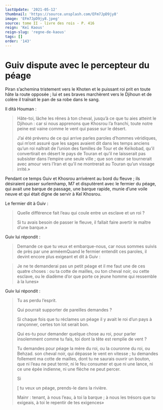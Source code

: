```yaml
---
lastUpdate: '2021-05-12'
thumbnail: 'https://source.unsplash.com/EFm7JpD9jy8'
image: 'EFm7JpD9jy8.jpeg'
source: tome II - livre des rois - P. 416
reign: 'Keï Kaous'
reign-slug: 'regne-de-kaous'
tags: []
order: '143'
---
```


# Guiv dispute avec le percepteur du péage

Piran s’achemina tristement vers le Khoten et le puissant roi prit en toute hâte la route opposée ; lui et ses braves marchèrent vers le Djihoun et de colère il traînait le pan de sa robe dans le sang.

Il dità Houman :

> Hâte-toi, lâche les rênes à ton cheval, jusqu’à ce que tu aies atteint le Djihoun : car si nous apprenons que Khosrou l’a franchi, toute notre peine est vaine comme le vent qui passe sur le désert.
>
> J’ai été prévenu de ce qui arrive parles paroles d’hommes véridiques, qui m’ont assuré que les sages avaient dit dans les temps anciens qu’un roi naîtrait de l’union des familles de Tour et de Keïkobad, qu’il convertirait en désert le pays de Touran et qu’il ne laisserait pas subsister dans l’empire une seule ville ; que son cœur se tournerait avec amour vers l’Iran et qu’il ne montrerait au Touran qu’un vissage irrité.»

Pendant ce temps Guiv et Khosrou arrivèrent au bord du fleuve ; ils désiraient passer surlemhamp, M7 et disputèrent avec le fermier du péage, qui avait une barque de passage, une barque rapide, munie d’une voile neuve et qui était digne de servir à Keî
Khosrou.

Le fermier dit à Guiv :

> Quelle différence fait l’eau qui coule entre un esclave et un roi ?
>
> Si tu avais besoin de passer le fleuve, il fallait faire avertir le maître d’une barque.»

Guiv lui répondit :

> Demande ce que tu veux et embarque-nous, car nous sommes suivis de près par une arméemQuand le fermier entendit ces paroles, il devint encore plus exigeant et dit à Guiv :

> Je ne te demanderai pas un petit péage et il me faut une de ces quatre choses : ou ta cotte de mailles, ou ton cheval noir, ou cette esclave, ou le diadème d’or que porte ce jeune homme qui ressemble à la lunes»

Guiv lui répondit :

> Tu as perdu l’esprit.
>
> Qui pourrait supporter de pareilles demandes ?
>
> Si chaque fois que tu réclames un péage il y avait le roi d’un pays à rançonner, certes ton lot serait bon.
>
> Qui es-tu pour demander quelque chose au roi, pour parler insolemment comme tu fais, toi dont la tête est remplie de vent ?
>
> Tu demandes pour péage la mère du roi, ou la couronne du roi, ou Behzad. son cheval noir, qui dépasse le vent en vitesse ; tu demandes follement ma cotte de mailles, dont tu ne saurais ouvrir un bouton, que ni l’eau ne peut ternir, ni le feu consumer et que ni une lance, ni ce une épée indienne, ni une flèche ne peut percer.
>
> Si
>
> [
tu veux un péage, prends-le dans la rivière.
>
> Mainr : tenant, à nous l’eau, à toi la barque ; à nous les trésors que tu exigeais, à toi le repentir de tes exigences»
